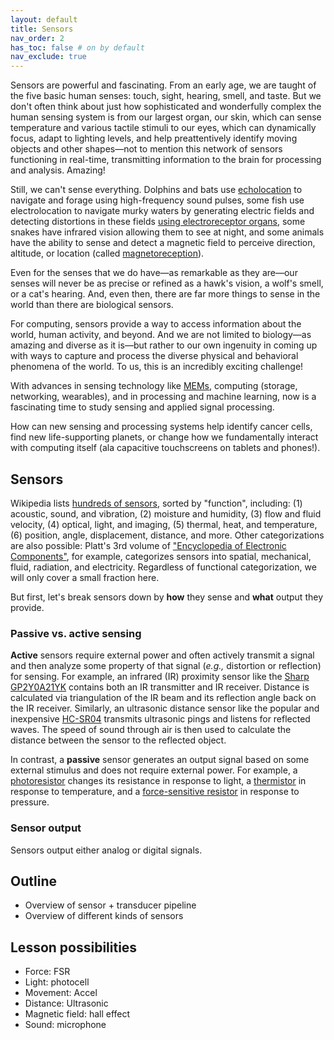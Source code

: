 ```yaml
---
layout: default
title: Sensors
nav_order: 2
has_toc: false # on by default
nav_exclude: true
---
```


Sensors are powerful and fascinating. From an early age, we are taught of the five basic human senses: touch, sight, hearing, smell, and taste. But we don't often think about just how sophisticated and wonderfully complex the human sensing system is from our largest organ, our skin, which can sense temperature and various tactile stimuli to our eyes, which can dynamically focus, adapt to lighting levels, and help preattentively identify moving objects and other shapes—not to mention this network of sensors functioning in real-time, transmitting information to the brain for processing and analysis. Amazing!

Still, we can't sense everything. Dolphins and bats use [echolocation](https://en.wikipedia.org/wiki/Animal_echolocation) to navigate and forage using high-frequency sound pulses, some fish use electrolocation to navigate murky waters by generating electric fields and detecting distortions in these fields [using electroreceptor organs](https://en.wikipedia.org/wiki/Electroreception), some snakes have infrared vision allowing them to see at night, and some animals have the ability to sense and detect a magnetic field to perceive direction, altitude, or location (called [magnetoreception](https://en.wikipedia.org/wiki/Magnetoreception)).

Even for the senses that we do have—as remarkable as they are—our senses will never be as precise or refined as a hawk's vision, a wolf's smell, or a cat's hearing. And, even then, there are far more things to sense in the world than there are biological sensors.

For computing, sensors provide a way to access information about the world, human activity, and beyond. And we are not limited to biology—as amazing and diverse as it is—but rather to our own ingenuity in coming up with ways to capture and process the diverse physical and behavioral phenomena of the world. To us, this is an incredibly exciting challenge!

With advances in sensing technology like [MEMs](https://en.wikipedia.org/wiki/Microelectromechanical_systems), computing (storage, networking, wearables), and in processing and machine learning, now is a fascinating time to study sensing and applied signal processing. 

How can new sensing and processing systems help identify cancer cells, find new life-supporting planets, or change how we fundamentally interact with computing itself (ala capacitive touchscreens on tablets and phones!).

<!-- primary learning goals: expose to certain types of sensors, how to use them, how to process them? how to make some yourself? -->

## Sensors

Wikipedia lists [hundreds of sensors](https://en.wikipedia.org/wiki/List_of_sensors), sorted by "function", including: (1) acoustic, sound, and vibration, (2) moisture and humidity, (3) flow and fluid velocity, (4) optical, light, and imaging, (5) thermal, heat, and temperature, (6) position, angle, displacement, distance, and more. Other categorizations are also possible: Platt's 3rd volume of ["Encyclopedia of Electronic Components"](https://learning.oreilly.com/library/view/encyclopedia-of-electronic/9781449334307), for example, categorizes sensors into spatial, mechanical, fluid, radiation, and electricity. Regardless of functional categorization, we will only cover a small fraction here.

But first, let's break sensors down by **how** they sense and **what** output they provide.

### Passive vs. active sensing

**Active** sensors require external power and often actively transmit a signal and then analyze some property of that signal (*e.g.,* distortion or reflection) for sensing. For example, an infrared (IR) proximity sensor like the [Sharp GP2Y0A21YK](https://www.sparkfun.com/products/242) contains both an IR transmitter and IR receiver. Distance is calculated via triangulation of the IR beam and its reflection angle back on the IR receiver. Similarly, an ultrasonic distance sensor like the popular and inexpensive [HC-SR04](https://www.sparkfun.com/products/15569) transmits ultrasonic pings and listens for reflected waves. The speed of sound through air is then used to calculate the distance between the sensor to the reflected object.

In contrast, a **passive** sensor generates an output signal based on some external stimulus and does not require external power. For example, a [photoresistor](https://en.wikipedia.org/wiki/Photoresistor) changes its resistance in response to light, a [thermistor](https://en.wikipedia.org/wiki/Thermistor) in response to temperature, and a [force-sensitive resistor](https://en.wikipedia.org/wiki/Force-sensing_resistor) in response to pressure. 

### Sensor output

Sensors output either analog or digital signals. 



## Outline
- Overview of sensor + transducer pipeline
- Overview of different kinds of sensors

## Lesson possibilities
- Force: FSR
- Light: photocell
- Movement: Accel
- Distance: Ultrasonic
- Magnetic field: hall effect
- Sound: microphone